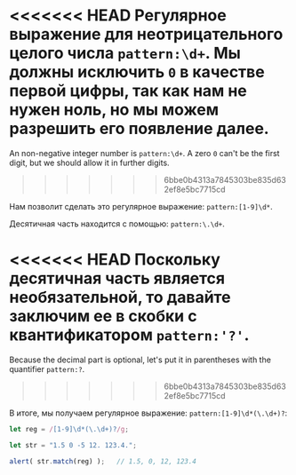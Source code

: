 
<<<<<<< HEAD
Регулярное выражение для неотрицательного целого числа `pattern:\d+`. Мы должны исключить `0` в качестве первой цифры, так как нам не нужен ноль, но мы можем разрешить его появление далее.
=======
An non-negative integer number is `pattern:\d+`. A zero `0` can't be the first digit,  but we should allow it in further digits.
>>>>>>> 6bbe0b4313a7845303be835d632ef8e5bc7715cd

Нам позволит сделать это регулярное выражение: `pattern:[1-9]\d*`.

Десятичная часть находится с помощью: `pattern:\.\d+`.

<<<<<<< HEAD
Поскольку десятичная часть является необязательной, то давайте заключим ее в скобки с квантификатором `pattern:'?'`.
=======
Because the decimal part is optional, let's put it in parentheses with the quantifier `pattern:?`.
>>>>>>> 6bbe0b4313a7845303be835d632ef8e5bc7715cd

В итоге, мы получаем регулярное выражение: `pattern:[1-9]\d*(\.\d+)?`:

```js run
let reg = /[1-9]\d*(\.\d+)?/g;

let str = "1.5 0 -5 12. 123.4.";

alert( str.match(reg) );   // 1.5, 0, 12, 123.4
```
